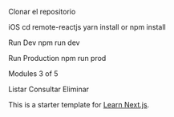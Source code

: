 Clonar el repositorio 

iOS
cd remote-reactjs
yarn install or npm install

Run Dev
npm run dev

Run Production 
npm run prod

Modules 3 of 5

Listar
Consultar
Eliminar 

This is a starter template for [Learn Next.js](https://nextjs.org/learn).
